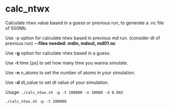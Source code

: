 # calc_ntwx
Calculate ntwx value based in a guess or previous run, to generate a .nc file of 500Mb.

  Use -p option for calculate ntwx based in previous md run. (consider dt of previous run)
     **--files needed: mdin, mdout, md01.nc**
  
  Use **-g** option for calculate ntwx based in a guess.
  
  Use **-t** time [ps] to set how many time you wanna simulate.
  
  Use **-n** n_atoms to set the number of atoms in your simulation.
  
  Use **-d** dt_value to set dt value of your simulation.

  Usage: `./calc_ntwx.sh -g -t 200000 -n 30000 -d 0.002 `
  
  `./calc_ntwx.sh -p -t 200000 `
  
 
